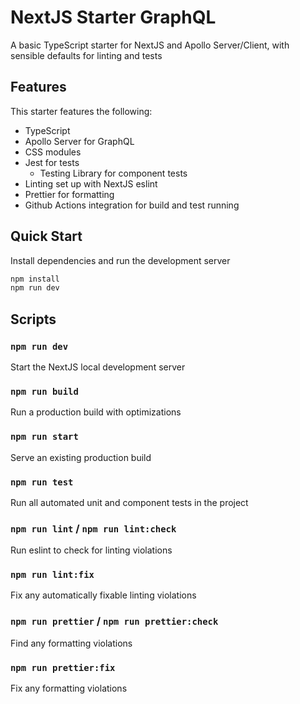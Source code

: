 # NextJS Starter GraphQL

A basic TypeScript starter for NextJS and Apollo Server/Client, with sensible defaults for linting and tests

## Features

This starter features the following:

- TypeScript
- Apollo Server for GraphQL
- CSS modules
- Jest for tests
  - Testing Library for component tests
- Linting set up with NextJS eslint
- Prettier for formatting
- Github Actions integration for build and test running

## Quick Start

Install dependencies and run the development server

```bash
npm install
npm run dev
```

## Scripts

### `npm run dev`

Start the NextJS local development server

### `npm run build`

Run a production build with optimizations

### `npm run start`

Serve an existing production build

### `npm run test`

Run all automated unit and component tests in the project

### `npm run lint` / `npm run lint:check`

Run eslint to check for linting violations

### `npm run lint:fix`

Fix any automatically fixable linting violations

### `npm run prettier` / `npm run prettier:check`

Find any formatting violations

### `npm run prettier:fix`

Fix any formatting violations